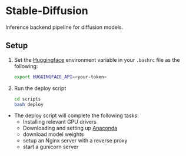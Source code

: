 # Stable-Diffusion
Inference backend pipeline for diffusion models.
## Setup
1. Set the [Huggingface](https://huggingface.co/settings/tokens) environment variable in your `.bashrc` file as the following:
   ```bash
   export HUGGINGFACE_API=<your-token>
   ```
2. Run the deploy script
    ```bash
    cd scripts
    bash deploy
    ```
 * The deploy script will complete the following tasks:
   * Installing relevant GPU drivers 
   * Downloading and setting up [Anaconda](https://docs.anaconda.com/anaconda/install/linux/)
   * download model weights
   * setup an Nginx server with a reverse proxy
   * start a gunicorn server

